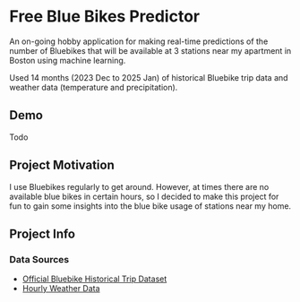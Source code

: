 # Free Blue Bikes Predictor

An on-going hobby application for making real-time predictions of the number of Bluebikes that will be available at 3 stations near my apartment in Boston using machine learning.

Used 14 months (2023 Dec to 2025 Jan) of historical Bluebike trip data and weather data (temperature and precipitation).

## Demo

Todo

## Project Motivation

I use Bluebikes regularly to get around. However, at times there are no available blue bikes in certain hours, so I decided to make this project for fun to gain some insights into the blue bike usage of stations near my home.

## Project Info

### Data Sources

- [Official Bluebike Historical Trip Dataset](https://bluebikes.com/system-data)
- [Hourly Weather Data](https://open-meteo.com/en/docs/historical-weather-api#latitude=52.52&longitude=13.41&hourly=temperature_2m,precipitation&daily=&models=)
